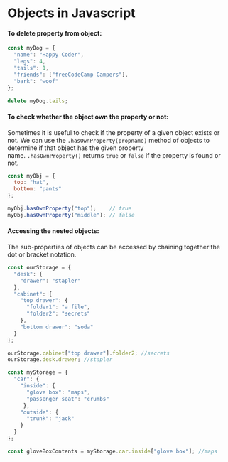 # Objects in Javascript

#### To delete property from object:

```Javascript
const myDog = {
  "name": "Happy Coder",
  "legs": 4,
  "tails": 1,
  "friends": ["freeCodeCamp Campers"],
  "bark": "woof"
};

delete myDog.tails;
```


#### To check whether the object own the property or not:

Sometimes it is useful to check if the property of a given object exists or not. We can use the `.hasOwnProperty(propname)` method of objects to determine if that object has the given property name. `.hasOwnProperty()` returns `true` or `false` if the property is found or not.

```Javascript
const myObj = {
  top: "hat",
  bottom: "pants"
};

myObj.hasOwnProperty("top");	// true
myObj.hasOwnProperty("middle");	// false
```


#### Accessing the nested objects:

The sub-properties of objects can be accessed by chaining together the dot or bracket notation.

```Javascript
const ourStorage = {
  "desk": {
    "drawer": "stapler"
  },
  "cabinet": {
    "top drawer": { 
      "folder1": "a file",
      "folder2": "secrets"
    },
    "bottom drawer": "soda"
  }
};

ourStorage.cabinet["top drawer"].folder2; //secrets
ourStorage.desk.drawer; //stapler
```


```Javascript
const myStorage = {
  "car": {
    "inside": {
      "glove box": "maps",
      "passenger seat": "crumbs"
     },
    "outside": {
      "trunk": "jack"
    }
  }
};

const gloveBoxContents = myStorage.car.inside["glove box"]; //maps
```
